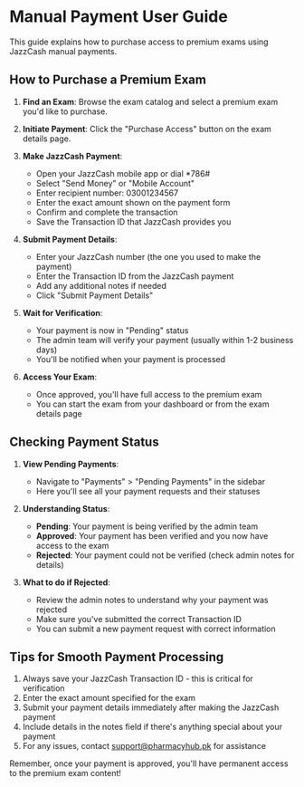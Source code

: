 # Manual Payment User Guide

This guide explains how to purchase access to premium exams using JazzCash manual payments.

## How to Purchase a Premium Exam

1. **Find an Exam**: Browse the exam catalog and select a premium exam you'd like to purchase.

2. **Initiate Payment**: Click the "Purchase Access" button on the exam details page.

3. **Make JazzCash Payment**:
   - Open your JazzCash mobile app or dial *786#
   - Select "Send Money" or "Mobile Account"
   - Enter recipient number: 03001234567
   - Enter the exact amount shown on the payment form
   - Confirm and complete the transaction
   - Save the Transaction ID that JazzCash provides you

4. **Submit Payment Details**:
   - Enter your JazzCash number (the one you used to make the payment)
   - Enter the Transaction ID from the JazzCash payment
   - Add any additional notes if needed
   - Click "Submit Payment Details"

5. **Wait for Verification**:
   - Your payment is now in "Pending" status
   - The admin team will verify your payment (usually within 1-2 business days)
   - You'll be notified when your payment is processed

6. **Access Your Exam**:
   - Once approved, you'll have full access to the premium exam
   - You can start the exam from your dashboard or from the exam details page

## Checking Payment Status

1. **View Pending Payments**:
   - Navigate to "Payments" > "Pending Payments" in the sidebar
   - Here you'll see all your payment requests and their statuses

2. **Understanding Status**:
   - **Pending**: Your payment is being verified by the admin team
   - **Approved**: Your payment has been verified and you now have access to the exam
   - **Rejected**: Your payment could not be verified (check admin notes for details)

3. **What to do if Rejected**:
   - Review the admin notes to understand why your payment was rejected
   - Make sure you've submitted the correct Transaction ID
   - You can submit a new payment request with correct information

## Tips for Smooth Payment Processing

1. Always save your JazzCash Transaction ID - this is critical for verification
2. Enter the exact amount specified for the exam
3. Submit your payment details immediately after making the JazzCash payment
4. Include details in the notes field if there's anything special about your payment
5. For any issues, contact support@pharmacyhub.pk for assistance

Remember, once your payment is approved, you'll have permanent access to the premium exam content!
